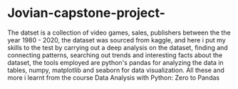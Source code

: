 # Jovian-capstone-project-
The datset is a collection of video games, sales, publishers between the the year 1980 - 2020, the dataset was sourced from kaggle, and here i put my skills to the test by carrying out a deep analysis on the dataset, finding and connecting patterns, searching out trends and interesting facts about the dataset, the tools employed are python's pandas for analyzing the data in tables, numpy, matplotlib and seaborn for data visualization. All these and more i learnt from the course Data Analysis with Python: Zero to Pandas
